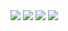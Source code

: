 <img src="https://images.unsplash.com/photo-1486406146926-c627a92ad1ab?ixlib=rb-1.2.1&ixid=eyJhcHBfaWQiOjEyMDd9&auto=format&fit=crop&w=500&q=60"/>
<img src="https://images.unsplash.com/photo-1471039497385-b6d6ba609f9c?ixlib=rb-1.2.1&ixid=eyJhcHBfaWQiOjEyMDd9&auto=format&fit=crop&w=500&q=60"/>
<img src="https://images.unsplash.com/photo-1591993114359-35d8e03ad32a?ixlib=rb-1.2.1&ixid=eyJhcHBfaWQiOjEyMDd9&auto=format&fit=crop&w=500&q=60"/>
<img src="https://images.unsplash.com/photo-1533286823829-fe3cb33111b2?ixlib=rb-1.2.1&auto=format&fit=crop&w=500&q=60"/>

